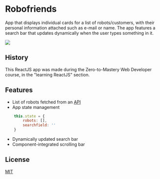 # Robofriends

App that displays individual cards for a list of robots/customers, with their personal information attached such as e-mail or name. The app features a search bar that updates dynamically when the user types something in it.

![](https://github.com/Fly0w/robofriends/blob/main/Media/Robofriends%20preview-min.gif)

## History

This ReactJS app was made during the Zero-to-Mastery Web Developer course, in the "learning ReactJS" section. 


## Features

- List of robots fetched from an [API](https://jsonplaceholder.typicode.com/users)
- App state management
```javascript
    this.state = {
        robots: [],
        searchfield: ''
    }
```
- Dynamically updated search bar
- Component-integrated scrolling bar

## License

[MIT](https://choosealicense.com/licenses/mit/)
